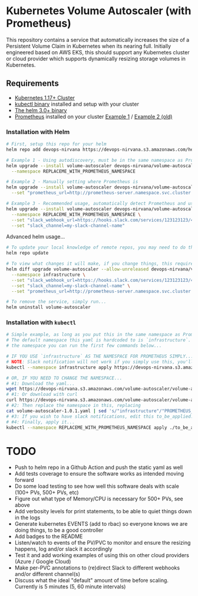 # Kubernetes Volume Autoscaler (with Prometheus)

This repository contains a service that automatically increases the size of a Persistent Volume Claim in Kubernetes when its nearing full.  Initially engineered based on AWS EKS, this should support any Kubernetes cluster or cloud provider which supports dynamically resizing storage volumes in Kubernetes.


## Requirements

- [Kubernetes 1.17+ Cluster](https://kubernetes.io/releases/)
- [kubectl binary](https://kubernetes.io/docs/tasks/tools/#kubectl) installed and setup with your cluster
- [The helm 3.0+ binary](https://github.com/helm/helm/releases)
- [Prometheus](https://prometheus.io) installed on your cluster [Example 1](https://artifacthub.io/packages/helm/prometheus-community/prometheus) / [Example 2 (old)](https://github.com/helm/charts/tree/master/stable/prometheus)


### Installation with Helm

```bash
# First, setup this repo for your helm
helm repo add devops-nirvana https://devops-nirvana.s3.amazonaws.com/helm-charts/

# Example 1 - Using autodiscovery, must be in the same namespace as Prometheus
helm upgrade --install volume-autoscaler devops-nirvana/volume-autoscaler \
  --namespace REPLACEME_WITH_PROMETHEUS_NAMESPACE

# Example 2 - Manually setting where Prometheus is
helm upgrade --install volume-autoscaler devops-nirvana/volume-autoscaler \
  --set "prometheus_url=http://prometheus-server.namespace.svc.cluster.local"

# Example 3 - Recommended usage, automatically detect Prometheus and use slack notifications
helm upgrade --install volume-autoscaler devops-nirvana/volume-autoscaler \
  --namespace REPLACEME_WITH_PROMETHEUS_NAMESPACE \
  --set "slack_webhook_url=https://hooks.slack.com/services/123123123/4564564564/789789789789789789" \
  --set "slack_channel=my-slack-channel-name"
```

Advanced helm usage...
```bash
# To update your local knowledge of remote repos, you may need to do this before upgrading...
helm repo update

# To view what changes it will make, if you change things, this requires the helm diff plugin - https://github.com/databus23/helm-diff
helm diff upgrade volume-autoscaler --allow-unreleased devops-nirvana/volume-autoscaler \
  --namespace infrastructure \
  --set "slack_webhook_url=https://hooks.slack.com/services/123123123/4564564564/789789789789789789" \
  --set "slack_channel=my-slack-channel-name" \
  --set "prometheus_url=http://prometheus-server.namespace.svc.cluster.local"

# To remove the service, simply run...
helm uninstall volume-autoscaler
```


### Installation with `kubectl`

```bash
# Simple example, as long as you put this in the same namespace as Prometheus it will work
# The default namespace this yaml is hardcoded to is `infrastructure`.  If you'd like to change
# the namespace you can run the first few commands below...

# IF YOU USE `infrastructure` AS THE NAMESPACE FOR PROMETHEUS SIMPLY...
# NOTE: Slack notification will not work if you simply use this, you'll need to download this and customize the YAML to add your Slack Webhook
kubectl --namespace infrastructure apply https://devops-nirvana.s3.amazonaws.com/volume-autoscaler/volume-autoscaler-1.0.1.yaml

# OR, IF YOU NEED TO CHANGE THE NAMESPACE...
# #1: Download the yaml...
wget https://devops-nirvana.s3.amazonaws.com/volume-autoscaler/volume-autoscaler-1.0.1.yaml
# #1: Or download with curl
curl https://devops-nirvana.s3.amazonaws.com/volume-autoscaler/volume-autoscaler-1.0.1.yaml -o volume-autoscaler-1.0.1.yaml
# #2: Then replace the namespace in this, replacing
cat volume-autoscaler-1.0.1.yaml | sed 's/"infrastructure"/"PROMETHEUS_NAMESPACE_HERE"/g' > ./to_be_applied.yaml
# #3: If you wish to have slack notifications, edit this to_be_applied.yaml and embed your webhook on the value: line for SLACK_WEBHOOK
# #4: Finally, apply it...
kubectl --namespace REPLACEME_WITH_PROMETHEUS_NAMESPACE apply ./to_be_applied.yaml
```


# TODO

* Push to helm repo in a Github Action and push the static yaml as well
* Add tests coverage to ensure the software works as intended moving forward
* Do some load testing to see how well this software deals with scale (100+ PVs, 500+ PVs, etc)
* Figure out what type of Memory/CPU is necessary for 500+ PVs, see above
* Add verbosity levels for print statements, to be able to quiet things down in the logs
* Generate kubernetes EVENTS (add to rbac) so everyone knows we are doing things, to be a good controller
* Add badges to the README
* Listen/watch to events of the PV/PVC to monitor and ensure the resizing happens, log and/or slack it accordingly
* Test it and add working examples of using this on other cloud providers (Azure / Google Cloud)
* Make per-PVC annotations to (re)direct Slack to different webhooks and/or different channel(s)
* Discuss what the ideal "default" amount of time before scaling.  Currently is 5 minutes (5, 60 minute intervals)
